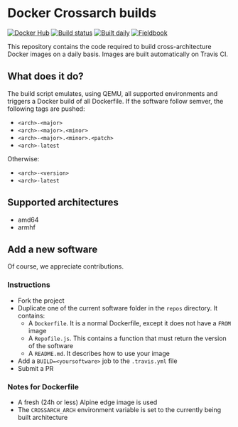 # Docker Crossarch builds

[![Docker Hub](https://img.shields.io/badge/Docker%20Hub-repositories-0db7ed.svg?style=flat-square)](https://hub.docker.com/r/crossarch/)
[![Build status](https://img.shields.io/travis/docker-crossarch/repos/master.svg?style=flat-square)](https://travis-ci.org/docker-crossarch/repos)
[![Built daily](https://img.shields.io/badge/built-daily-yellow.svg?style=flat-square)](https://travis-ci.org/docker-crossarch/repos/requests)
[![Fieldbook](https://img.shields.io/badge/Fieldbook-versions-orange.svg?style=flat-square)](https://fieldbook.com/books/59c4cd5751a5870300f17e60)

This repository contains the code required to build cross-architecture Docker images on a daily basis.
Images are built automatically on Travis CI.

## What does it do?

The build script emulates, using QEMU, all supported environments and triggers a Docker build of all Dockerfile. If the software follow semver, the following tags are pushed:

* `<arch>-<major>`
* `<arch>-<major>.<minor>`
* `<arch>-<major>.<minor>.<patch>`
* `<arch>-latest`

Otherwise:

* `<arch>-<version>`
* `<arch>-latest`

## Supported architectures

* amd64
* armhf

## Add a new software

Of course, we appreciate contributions.

### Instructions

* Fork the project
* Duplicate one of the current software folder in the `repos` directory. It contains:
  * A `Dockerfile`. It is a normal Dockerfile, except it does not have a `FROM` image
  * A `Repofile.js`. This contains a function that must return the version of the software
  * A `README.md`. It describes how to use your image
* Add a `BUILD=<yoursoftware>` job to the `.travis.yml` file
* Submit a PR

### Notes for Dockerfile

* A fresh (24h or less) Alpine edge image is used
* The `CROSSARCH_ARCH` environment variable is set to the currently being built architecture
